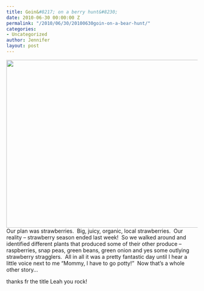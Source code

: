 ```yaml
---
title: Goin&#8217; on a berry hunt&#8230;
date: 2010-06-30 00:00:00 Z
permalink: "/2010/06/30/20100630goin-on-a-bear-hunt/"
categories:
- Uncategorized
author: Jennifer
layout: post
---
```


[<img title="bearhunt" height="442" alt="" width="590" class="alignleft size-full wp-image-759" src="/teamelam/assets/images/Goinand-8217-on-a-berry-huntand-8230/1278566375000-missing.jpg" />](http://www.flickr.com/photos/jenniferandJennifers_photos/sets/72157624266820683/)Our plan was strawberries.  Big, juicy, organic, local strawberries.  Our reality &#8211; strawberry season ended last week!  So we walked around and identified different plants that produced some of their other produce &#8211; raspberries, snap peas, green beans, green onion and yes some outlying strawberry stragglers.  All in all it was a pretty fantastic day until I hear a little voice next to me &#8220;Mommy, I have to go potty!&#8221;  Now that&#8217;s a whole other story&#8230;

thanks fr the title Leah you rock!
